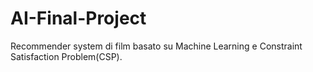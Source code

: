 # AI-Final-Project
Recommender system di film basato su Machine Learning e Constraint Satisfaction Problem(CSP).
